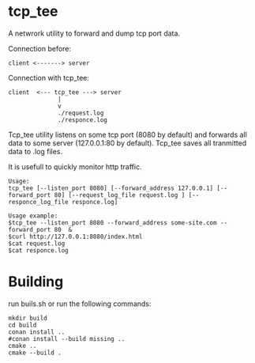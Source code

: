 # tcp_tee
A netwrork utility to forward and dump tcp port data.

Connection before:
```
client <-------> server
```
Connection with tcp_tee:
```
client  <--- tcp_tee ---> server
              |
              v
              ./request.log
              ./responce.log
```
Tcp_tee utility listens on some tcp port (8080 by default) and forwards all data to some server (127.0.0.1:80 by default). Tcp_tee saves all tranmitted data to .log files.

It is usefull to quickly monitor http traffic.
```
Usage:
tcp_tee [--listen_port 8080] [--forward_address 127.0.0.1] [--forward_port 80] [--request_log_file request.log ] [--responce_log_file responce.log]
```

```
Usage example:
$tcp_tee --listen_port 8080 --forward_address some-site.com --forward_port 80  &
$curl http://127.0.0.1:8080/index.html
$cat request.log
$cat responce.log
```



# Building

run buils.sh
or run the following commands:
```
mkdir build
cd build
conan install ..
#conan install --build missing .. 
cmake .. 
cmake --build . 
```
